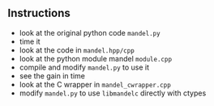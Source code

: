 
## Instructions 

* look at the original python code `mandel.py`
* time it
* look at the code in `mandel.hpp/cpp`
* look at the python module mandel `module.cpp`
* compile and modify `mandel.py` to use it
* see the gain in time
* look at the C wrapper in `mandel_cwrapper.cpp`
* modify `mandel.py` to use `libmandelc` directly with ctypes

